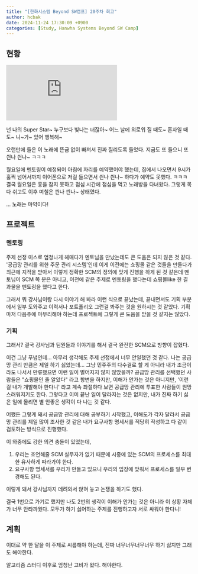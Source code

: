 ```yaml
---
title: "[한화시스템 Beyond SW캠프] 20주차 회고"
author: hcbak
date: 2024-11-24 17:30:09 +0900
categories: [Study, Hanwha Systems Beyond SW Camp]
---
```


## 현황
<iframe src="https://www.youtube.com/embed/si3ZqcrBb18" title="1. 너와 함께" frameborder="0" allow="accelerometer; autoplay; clipboard-write; encrypted-media; gyroscope; picture-in-picture; web-share" referrerpolicy="strict-origin-when-cross-origin" allowfullscreen></iframe>

넌 나의 Super Star~ 누구보다 빛나는 너잖아~ 어느 날에 외로워 질 때도~ 혼자일 때도~ 니\~가~ 있어 행복해~

오랜만에 들은 이 노래에 뜬금 없이 빠져서 진짜 질리도록 들었다. 지금도 또 들으니 또 씐나 씐나~ ㅋㅋㅋ

월요일에 멘토링이 예정되어 아침에 자리를 예약했어야 했는데, 집에서 나오면서 9시가 훌쩍 넘어서까지 이어폰으로 저걸 들으면서 씐나 씐나~ 하다가 예약도 못했다. ㅋㅋㅋ 결국 월요일은 흥을 참지 못하고 점심 시간에 점심을 먹고 노래방을 다녀왔다. 그렇게 목 다 쉬고도 이후 며칠은 씐나 씐나~ 상태였다.

... 노래는 마약이다!

## 프로젝트
### 멘토링
주제 선정 미스로 엄청나게 헤매다가 멘토님을 만났는데도 큰 도움은 되지 않은 것 같다. '공급망 관리를 위한 주문 관리 시스템'인데 이게 이전에는 쇼핑몰 같은 것들을 만들다가 최근에 지적을 받아서 이렇게 정확한 SCM의 정의에 맞게 진행을 하게 된 것 같은데 멘토님이 SCM 쪽 분은 아니고, 이전에 같은 주제로 멘토링을 했다는데 쇼핑몰like 한 결과물을 멘토링을 했다고 한다.

그래서 뭐 강사님이랑 다시 이야기 해 봐라 이런 식으로 끝났는데, 끝내면서도 기획 부분에서 일부 도와주고 이력서나 포트폴리오 그런걸 봐주는 것을 원하시는 것 같았다. 기획마저 다음주에 마무리해야 하는데 프로젝트에 그렇게 큰 도움을 받을 것 같지는 않았다.

### 기획
그래서? 결국 강사님과 팀원들과 이야기를 해서 결국 완전한 SCM으로 방향이 잡혔다.

이건 그냥 푸념인데... 아무리 생각해도 주제 선정에서 너무 안일했던 것 같다. 나는 공급망 관리 만큼은 제일 하기 싫었는데... 그냥 민주주의 다수결로 할 게 아니라 내가 조금이라도 나서서 만류했으면 이런 일이 벌어지지 않지 않았을까? 공급망 관리를 선택했던 사람들은 "쇼핑몰인 줄 알았다" 라고 항변을 하지만, 이해가 안가는 것은 아니지만, '이런걸 내가 개발해야 한다니' 라고 계속 좌절하다 보면 공급망 관리에 투표한 사람들이 원망스러워지기도 한다. 그렇다고 이미 끝난 일이 달라지는 것은 없지만, 내가 진짜 하기 싫은 일에 몰리면 별 안좋은 생각이 다 나는 것 같다.

어쨌든 그렇게 돼서 공급망 관리에 대해 공부하기 시작했고, 이해도가 각자 달라서 공급망 관리를 제일 많이 조사한 것 같은 내가 요구사항 명세서를 적당히 작성하고 다 같이 검토하는 방식으로 진행했다.

이 와중에도 강한 의견 충돌이 있었는데,

1. 우리는 조언해줄 SCM 실무자가 없기 때문에 시중에 있는 SCM의 프로세스를 최대한 유사하게 따라가야 한다.
2. 요구사항 명세서를 우리가 만들고 있으니 우리의 입장에 맞춰서 프로세스를 일부 변경해도 된다.

이렇게 돼서 강사님까지 데려와서 앉혀 놓고 논쟁을 하기도 했다.

결국 1번으로 가기로 했지만 나도 2번의 생각이 이해가 안가는 것은 아니라 이 상황 자체가 너무 안타까웠다. 모두가 하기 싫어하는 주제를 진행하고자 서로 싸워야 한다니!

## 계획
이대로 약 한 달을 이 주제로 씨름해야 하는데, 진짜 너무너무너무너무 하기 싫지만 그래도 해야한다.

알고리즘 스터디 이후로 엄청난 고비가 왔다. 해야한다.

